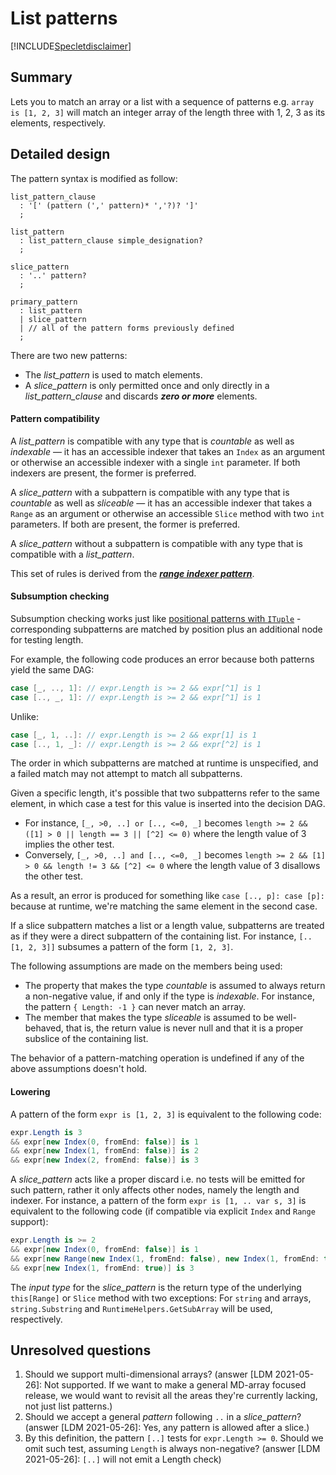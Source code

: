 # List patterns

[!INCLUDE[Specletdisclaimer](~/docs/csharp/includes/speclet-disclaimer.md)]

## Summary

Lets you to match an array or a list with a sequence of patterns e.g. `array is [1, 2, 3]` will match an integer array of the length three with 1, 2, 3 as its elements, respectively.

## Detailed design

The pattern syntax is modified as follow:

```antlr
list_pattern_clause
  : '[' (pattern (',' pattern)* ','?)? ']'
  ;

list_pattern
  : list_pattern_clause simple_designation?
  ;

slice_pattern
  : '..' pattern?
  ;

primary_pattern
  : list_pattern
  | slice_pattern
  | // all of the pattern forms previously defined
  ;
```
There are two new patterns:

- The *list_pattern* is used to match elements.
- A *slice_pattern* is only permitted once and only directly in a *list_pattern_clause* and discards _**zero or more**_ elements.

#### Pattern compatibility

A *list_pattern* is compatible with any type that is *countable* as well as *indexable* — it has an accessible indexer that takes an `Index` as an argument or otherwise an accessible indexer with a single `int` parameter. If both indexers are present, the former is preferred.  

A *slice_pattern* with a subpattern is compatible with any type that is *countable* as well as *sliceable* — it has an accessible indexer that takes a `Range` as an argument or otherwise an accessible `Slice` method with two `int` parameters. If both are present, the former is preferred.

A *slice_pattern* without a subpattern is compatible with any type that is compatible with a *list_pattern*.

This set of rules is derived from the [***range indexer pattern***](https://github.com/dotnet/csharplang/blob/master/proposals/csharp-8.0/ranges.md#implicit-index-support).

#### Subsumption checking

Subsumption checking works just like [positional patterns with `ITuple`](https://github.com/dotnet/csharplang/blob/main/proposals/csharp-8.0/patterns.md#positional-pattern) - corresponding subpatterns are matched by position plus an additional node for testing length.

For example, the following code produces an error because both patterns yield the same DAG:

```cs
case [_, .., 1]: // expr.Length is >= 2 && expr[^1] is 1
case [.., _, 1]: // expr.Length is >= 2 && expr[^1] is 1
```
Unlike:
```cs
case [_, 1, ..]: // expr.Length is >= 2 && expr[1] is 1
case [.., 1, _]: // expr.Length is >= 2 && expr[^2] is 1
```

The order in which subpatterns are matched at runtime is unspecified, and a failed match may not attempt to match all subpatterns.

Given a specific length, it's possible that two subpatterns refer to the same element, in which case a test for this value is inserted into the decision DAG.

- For instance, `[_, >0, ..] or [.., <=0, _]` becomes `length >= 2 && ([1] > 0 || length == 3 || [^2] <= 0)` where the length value of 3 implies the other test.
- Conversely, `[_, >0, ..] and [.., <=0, _]` becomes `length >= 2 && [1] > 0 && length != 3 && [^2] <= 0` where the length value of 3 disallows the other test.

As a result, an error is produced for something like `case [.., p]: case [p]:` because at runtime, we're matching the same element in the second case.

If a slice subpattern matches a list or a length value, subpatterns are treated as if they were a direct subpattern of the containing list. For instance, `[..[1, 2, 3]]` subsumes a pattern of the form `[1, 2, 3]`.

The following assumptions are made on the members being used:

- The property that makes the type *countable* is assumed to always return a non-negative value, if and only if the type is *indexable*. For instance, the pattern `{ Length: -1 }` can never match an array.
- The member that makes the type *sliceable* is assumed to be well-behaved, that is, the return value is never null and that it is a proper subslice of the containing list. 

The behavior of a pattern-matching operation is undefined if any of the above assumptions doesn't hold.

#### Lowering

A pattern of the form `expr is [1, 2, 3]` is equivalent to the following code:
```cs
expr.Length is 3
&& expr[new Index(0, fromEnd: false)] is 1
&& expr[new Index(1, fromEnd: false)] is 2
&& expr[new Index(2, fromEnd: false)] is 3
```
A *slice_pattern* acts like a proper discard i.e. no tests will be emitted for such pattern, rather it only affects other nodes, namely the length and indexer. For instance, a pattern of the form `expr is [1, .. var s, 3]`  is equivalent to the following code (if compatible via explicit `Index` and `Range` support):
```cs
expr.Length is >= 2
&& expr[new Index(0, fromEnd: false)] is 1
&& expr[new Range(new Index(1, fromEnd: false), new Index(1, fromEnd: true))] is var s
&& expr[new Index(1, fromEnd: true)] is 3
```
The *input type* for the *slice_pattern* is the return type of the underlying `this[Range]` or `Slice` method with two exceptions: For `string` and arrays, `string.Substring` and `RuntimeHelpers.GetSubArray` will be used, respectively.

## Unresolved questions

1. Should we support multi-dimensional arrays? (answer [LDM 2021-05-26]: Not supported. If we want to make a general MD-array focused release, we would want to revisit all the areas they're currently lacking, not just list patterns.)
2. Should we accept a general *pattern* following `..` in a *slice_pattern*? (answer [LDM 2021-05-26]: Yes, any pattern is allowed after a slice.)
3. By this definition, the pattern `[..]` tests for `expr.Length >= 0`. Should we omit such test, assuming `Length` is always non-negative? (answer [LDM 2021-05-26]: `[..]` will not emit a Length check)
